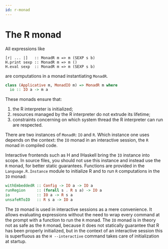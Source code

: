 ```yaml
---
id: r-monad
---
```

The R monad
===========

All expressions like

```
[r| ... |]   :: MonadR m => m (SEXP s b)
H.print sexp :: MonadR m => m ()
H.eval sexp  :: MonadR m => m (SEXP s b)
```

are computations in a monad instantiating `MonadR`.

```Haskell
class (Applicative m, MonadIO m) => MonadR m where
  io :: IO a -> m a
```

These monads ensure that:

 1. the R interpreter is initialized;
 1. resources managed by the R interpreter do not extrude its
    lifetime;
 1. constraints concerning on which system thread the R interpreter
    can run are respected.

There are two instances of `MonadR`: `IO` and `R`. Which instance one
uses depends on the context: the `IO` monad in an interactive session,
the `R` monad in compiled code.

Interactive frontends such as H and IHaskell bring the `IO` instance
into scope. In source files, you should not use this instance and
instead use the `R` monad, for better static guarantees. Functions are
provided in the `Language.R.Instance` module to initialize R and to
run `R` computations in the `IO` monad:

```Haskell
withEmbeddedR :: Config -> IO a -> IO a
runRegion     :: (forall s . R s a) -> IO a
io            :: IO a -> R s a
unsafeRToIO   :: R s a -> IO a
```

The `IO` monad is used in interactive sessions as a mere convenience.
It allows evaluating expressions without the need to wrap every
command at the prompt with a function to run the `R` monad. The `IO`
monad is in theory not as safe as the `R` monad, because it does not
statically guarantee that R has been properly initialized, but in the
context of an interactive session this is superfluous as the
`H --interactive` command takes care of initialization at startup.

